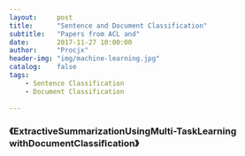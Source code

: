 ```yaml
---
layout:     post
title:      "Sentence and Document Classification"
subtitle:   "Papers from ACL and"
date:       2017-11-27 10:00:00
author:     "Procjx"
header-img: "img/machine-learning.jpg"
catalog:    false
tags:
    - Sentence Classification
    - Document Classification
    
---
```


### 《ExtractiveSummarizationUsingMulti-TaskLearning withDocumentClassiﬁcation》
